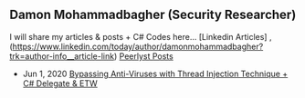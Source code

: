 ## Damon Mohammadbagher (Security Researcher)

I will share my articles & posts + C# Codes here... 
[Linkedin Articles] , (https://www.linkedin.com/today/author/damonmohammadbagher?trk=author-info__article-link)
[Peerlyst Posts](https://www.peerlyst.com/users/damon-mohammadbagher)

- Jun 1, 2020 [Bypassing Anti-Viruses with Thread Injection Technique + C# Delegate & ETW](/post/1jun2020.html)



